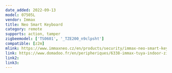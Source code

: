 ```yaml
---
date_added: 2022-09-13
model: 07505L
vendor: Immax
title: Neo Smart Keyboard
category: remote
supports: action, tamper
zigbeemodel: ['TS0601', '_TZE200_n9clpsht']
compatible: [z2m]
mlink: https://www.immaxneo.cz/en/products/security/immax-neo-smart-keyfob/
link: https://www.domadoo.fr/en/peripheriques/6338-immax-tuya-indoor-zigbee-30-smart-code-keypad-ip20.html
link2: 
link3: 
---
```

